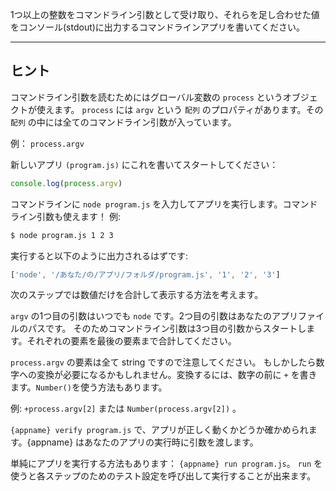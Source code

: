 1つ以上の整数をコマンドライン引数として受け取り、それらを足し合わせた値をコンソール(stdout)に出力するコマンドラインアプリを書いてください。

----------------------------------------------------------------------
## ヒント

コマンドライン引数を読むためにはグローバル変数の `process` というオブジェクトが使えます。
`process` には `argv` という `配列` のプロパティがあります。その `配列` の中には全てのコマンドライン引数が入っています。

例： `process.argv`

新しいアプリ `(program.js)` にこれを書いてスタートしてください：

```js
console.log(process.argv)
```

コマンドラインに `node program.js` を入力してアプリを実行します。コマンドライン引数も使えます！
例:

```sh
$ node program.js 1 2 3
```

実行すると以下のように出力されるはずです:

```js
['node', '/あなた/の/アプリ/フォルダ/program.js', '1', '2', '3']
```

次のステップでは数値だけを合計して表示する方法を考えます。

`argv` の1つ目の引数はいつでも `node` です。2つ目の引数はあなたのアプリファイルのパスです。
そのためコマンドライン引数は3つ目の引数からスタートします。それぞれの要素を最後の要素まで合計してください。

`process.argv` の要素は全て string ですので注意してください。
もしかしたら数字への変換が必要になるかもしれません。変換するには、数字の前に `+` を書きます。`Number()`を使う方法もあります。

例: `+process.argv[2]` または `Number(process.argv[2])` 。

`{appname} verify program.js` で、アプリが正しく動くかどうか確かめられます。{appname} はあなたのアプリの実行時に引数を渡します。

単純にアプリを実行する方法もあります： `{appname} run program.js`。 `run` を使うと各ステップのためのテスト設定を呼び出して実行することが出来ます。
